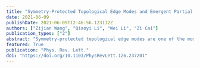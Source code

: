 ```yaml
---
title: "Symmetry-Protected Topological Edge Modes and Emergent Partial Time-Reversal Symmetry Breaking in Open Quantum Many-Body Systems"
date: 2021-06-09
publishDate: 2021-06-09T12:46:56.123112Z
authors: ["Zijian Wang", "Qiaoyi Li", "Wei Li", "Zi Cai"]
publication_types: ["2"]
abstract: "Symmetry-protected topological edge modes are one of the most remarkable phenomena in topological physics. Here, we formulate and quantitatively examine the effect of a quantum bath on these topological edge modes. Using the density matrix renormalization group method, we show that the time-reversal symmetry (TRS) plays a special role for an open quantum system, where an emergent partial TRS breaking will result in a TRS-protected topological mode diffusing from the system edge into the bath, thus make it useless for quantum computation."
featured: True
publication: "Phys. Rev. Lett."
doi: "https://doi.org/10.1103/PhysRevLett.126.237201"
---
```


